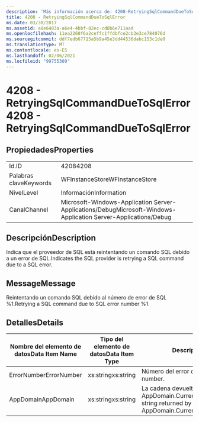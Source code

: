 ```yaml
---
description: 'Más información acerca de: 4208-RetryingSqlCommandDueToSqlError'
title: 4208 - RetryingSqlCommandDueToSqlError
ms.date: 03/30/2017
ms.assetid: a8e6483a-a6e4-4bbf-82ec-cd8b6e711aad
ms.openlocfilehash: 11ea2260f6a2ceffc1ffdbfce2cb3e3ce784076d
ms.sourcegitcommit: ddf7edb67715a5b9a45e3dd44536dabc153c1de0
ms.translationtype: MT
ms.contentlocale: es-ES
ms.lasthandoff: 02/06/2021
ms.locfileid: "99755309"
---
```

# <a name="4208---retryingsqlcommandduetosqlerror"></a><span data-ttu-id="fe3a0-103">4208 - RetryingSqlCommandDueToSqlError</span><span class="sxs-lookup"><span data-stu-id="fe3a0-103">4208 - RetryingSqlCommandDueToSqlError</span></span>

## <a name="properties"></a><span data-ttu-id="fe3a0-104">Propiedades</span><span class="sxs-lookup"><span data-stu-id="fe3a0-104">Properties</span></span>  
  
|||  
|-|-|  
|<span data-ttu-id="fe3a0-105">Id.</span><span class="sxs-lookup"><span data-stu-id="fe3a0-105">ID</span></span>|<span data-ttu-id="fe3a0-106">4208</span><span class="sxs-lookup"><span data-stu-id="fe3a0-106">4208</span></span>|  
|<span data-ttu-id="fe3a0-107">Palabras clave</span><span class="sxs-lookup"><span data-stu-id="fe3a0-107">Keywords</span></span>|<span data-ttu-id="fe3a0-108">WFInstanceStore</span><span class="sxs-lookup"><span data-stu-id="fe3a0-108">WFInstanceStore</span></span>|  
|<span data-ttu-id="fe3a0-109">Nivel</span><span class="sxs-lookup"><span data-stu-id="fe3a0-109">Level</span></span>|<span data-ttu-id="fe3a0-110">Información</span><span class="sxs-lookup"><span data-stu-id="fe3a0-110">Information</span></span>|  
|<span data-ttu-id="fe3a0-111">Canal</span><span class="sxs-lookup"><span data-stu-id="fe3a0-111">Channel</span></span>|<span data-ttu-id="fe3a0-112">Microsoft-Windows-Application Server-Applications/Debug</span><span class="sxs-lookup"><span data-stu-id="fe3a0-112">Microsoft-Windows-Application Server-Applications/Debug</span></span>|  
  
## <a name="description"></a><span data-ttu-id="fe3a0-113">Descripción</span><span class="sxs-lookup"><span data-stu-id="fe3a0-113">Description</span></span>  

 <span data-ttu-id="fe3a0-114">Indica que el proveedor de SQL está reintentando un comando SQL debido a un error de SQL.</span><span class="sxs-lookup"><span data-stu-id="fe3a0-114">Indicates the SQL provider is retrying a SQL command due to a SQL error.</span></span>  
  
## <a name="message"></a><span data-ttu-id="fe3a0-115">Message</span><span class="sxs-lookup"><span data-stu-id="fe3a0-115">Message</span></span>  

 <span data-ttu-id="fe3a0-116">Reintentando un comando SQL debido al número de error de SQL %1.</span><span class="sxs-lookup"><span data-stu-id="fe3a0-116">Retrying a SQL command due to SQL error number %1.</span></span>  
  
## <a name="details"></a><span data-ttu-id="fe3a0-117">Detalles</span><span class="sxs-lookup"><span data-stu-id="fe3a0-117">Details</span></span>  
  
|<span data-ttu-id="fe3a0-118">Nombre del elemento de datos</span><span class="sxs-lookup"><span data-stu-id="fe3a0-118">Data Item Name</span></span>|<span data-ttu-id="fe3a0-119">Tipo del elemento de datos</span><span class="sxs-lookup"><span data-stu-id="fe3a0-119">Data Item Type</span></span>|<span data-ttu-id="fe3a0-120">Descripción</span><span class="sxs-lookup"><span data-stu-id="fe3a0-120">Description</span></span>|  
|--------------------|--------------------|-----------------|  
|<span data-ttu-id="fe3a0-121">ErrorNumber</span><span class="sxs-lookup"><span data-stu-id="fe3a0-121">ErrorNumber</span></span>|<span data-ttu-id="fe3a0-122">xs:string</span><span class="sxs-lookup"><span data-stu-id="fe3a0-122">xs:string</span></span>|<span data-ttu-id="fe3a0-123">Número del error de SQL.</span><span class="sxs-lookup"><span data-stu-id="fe3a0-123">The SQL error number.</span></span>|  
|<span data-ttu-id="fe3a0-124">AppDomain</span><span class="sxs-lookup"><span data-stu-id="fe3a0-124">AppDomain</span></span>|<span data-ttu-id="fe3a0-125">xs:string</span><span class="sxs-lookup"><span data-stu-id="fe3a0-125">xs:string</span></span>|<span data-ttu-id="fe3a0-126">La cadena devuelta por AppDomain.CurrentDomain.FriendlyName.</span><span class="sxs-lookup"><span data-stu-id="fe3a0-126">The string returned by AppDomain.CurrentDomain.FriendlyName.</span></span>|
